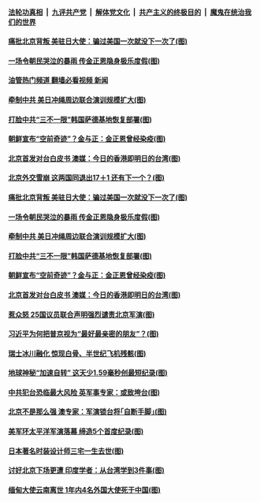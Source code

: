 ####  [法轮功真相](../../../../basic/blob/master/README.md?t=08122001) &nbsp;|&nbsp; [九评共产党](../../../../9ping.md/blob/master/README.md?t=08122001) &nbsp;|&nbsp; [解体党文化](../../../../jtdwh.md/blob/master/README.md?t=08122001)  &nbsp;|&nbsp; [共产主义的终极目的](../../../../gczydzjmd.md/blob/master/README.md?t=08122001) &nbsp;|&nbsp; [魔鬼在统治我们的世界](../../../../mgztzwmdsj.md/blob/master/README.md?t=08122001) 

#### [痛批北京背叛 美驻日大使：骗过美国一次就没下一次了(图)](../pages/p9/1014079.md?t=08122001) 

#### [一场令朝民哭泣的暴雨 传金正恩隐身极乐度假(图)](../pages/p9/1014075.md?t=08122001) 

#### [油管热门频道 翻墙必看视频 新闻](http://45.76.130.85:81/youtube.html?08122001)

#### [牵制中共&nbsp;美日冲绳周边联合演训规模扩大(图)](../pages/p9/1014089.md?t=08122001) 

#### [打脸中共“三不一限”韩国萨德基地恢复部署(图)](../pages/p9/1014078.md?t=08122001) 

#### [朝鲜宣布“空前奇迹”？金与正：金正恩曾经染疫(图)](../pages/p9/1014052.md?t=08122001) 

#### [北京首发对台白皮书 澳媒：今日的香港即明日的台湾(图)](../pages/p9/1014002.md?t=08122001) 

#### [北京外交雪崩 这两国同退出17＋1 还有下一个？(图)](../pages/p9/1014143.md?t=08122001) 

#### [痛批北京背叛 美驻日大使：骗过美国一次就没下一次了(图)](../pages/p9/1014079.md?t=08122001) 

#### [一场令朝民哭泣的暴雨 传金正恩隐身极乐度假(图)](../pages/p9/1014075.md?t=08122001) 

#### [牵制中共&nbsp;美日冲绳周边联合演训规模扩大(图)](../pages/p9/1014089.md?t=08122001) 


#### [打脸中共“三不一限”韩国萨德基地恢复部署(图)](../pages/p9/1014078.md?t=08122001) 

#### [朝鲜宣布“空前奇迹”？金与正：金正恩曾经染疫(图)](../pages/p9/1014052.md?t=08122001) 

#### [北京首发对台白皮书 澳媒：今日的香港即明日的台湾(图)](../pages/p9/1014002.md?t=08122001) 

#### [惹众怒 25国议员联合声明强烈谴责北京军演(图)](../pages/p9/1013991.md?t=08122001) 

#### [习近平为何把普京视为“最好最亲密的朋友”？(图)](../pages/p9/1014035.md?t=08122001) 


#### [瑞士冰川融化 惊现白骨、半世纪飞机残骸(图)](../pages/p9/1013996.md?t=08122001) 

#### [地球神秘“加速自转” 这天少1.59毫秒创最短纪录(图)](../pages/p9/1013946.md?t=08122001) 

#### [中共犯台恐临最大风险 英军事专家：或致垮台(图)](../pages/p9/1013880.md?t=08122001) 

#### [北京不是那么强 澳专家：军演锁台将｢自断手脚｣(图)](../pages/p9/1013860.md?t=08122001) 

#### [美军环太平洋军演落幕 缔造5个首度纪录(图)](../pages/p9/1013936.md?t=08122001) 


#### [日本著名时装设计师三宅一生去世(图)](../pages/p9/1013879.md?t=08122001) 

#### [讨好北京下场更遭 印度学者：从台湾学到3件事(图)](../pages/p9/1013833.md?t=08122001) 

#### [缅甸大使云南离世 1年内4名外国大使死于中国(图)](../pages/p9/1013801.md?t=08122001) 

<img src='http://gfw-breaker.win/goodnews/indexes/p9.md' width='0px' height='0px'/>
